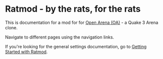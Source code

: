 # Ratmod - by the rats, for the rats

This is documentation for a mod for for [Open Arena (OA)](http://www.openarena.ws) - a Quake 3 Arena clone. 

Navigate to different pages using the navigation links.

If you're looking for the general settings documentation, go to [Getting Started with Ratmod](getting-started.md).